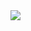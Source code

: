 
<img src="https://user-images.githubusercontent.com/63434009/126559964-a98d0532-18fc-46ac-be60-4eb2eda3f6d7.PNG"/>
